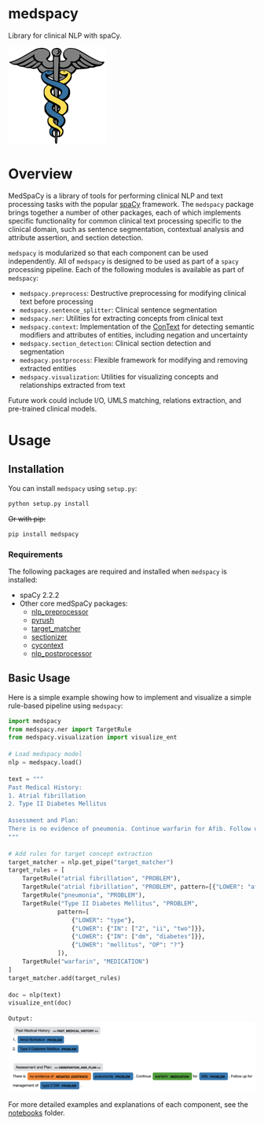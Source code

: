 # medspacy
Library for clinical NLP with spaCy.

![alt text](./images/medspacy_logo.png "medSpaCy logo")



# Overview
MedSpaCy is a library of tools for performing clinical NLP and text processing tasks with the popular [spaCy](spacy.io) 
framework. The `medspacy` package brings together a number of other packages, each of which implements specific 
functionality for common clinical text processing specific to the clinical domain, such as sentence segmentation, 
contextual analysis and attribute assertion, and section detection.

`medspacy` is modularized so that each component can be used independently. All of `medspacy` is designed to be used 
as part of a `spacy` processing pipeline. Each of the following modules is available as part of `medspacy`:
- `medspacy.preprocess`: Destructive preprocessing for modifying clinical text before processing
- `medspacy.sentence_splitter`: Clinical sentence segmentation
- `medspacy.ner`: Utilities for extracting concepts from clinical text
- `medspacy.context`: Implementation of the [ConText](https://www.sciencedirect.com/science/article/pii/S1532046409000744)
for detecting semantic modifiers and attributes of entities, including negation and uncertainty
- `medspacy.section_detection`: Clinical section detection and segmentation
- `medspacy.postprocess`: Flexible framework for modifying and removing extracted entities
- `medspacy.visualization`: Utilities for visualizing concepts and relationships extracted from text

Future work could include I/O, UMLS matching, relations extraction, and pre-trained clinical models.

# Usage
## Installation
You can install `medspacy` using `setup.py`:
```bash
python setup.py install
```

~~Or with pip:~~
```bash
pip install medspacy
```

### Requirements
The following packages are required and installed when `medspacy` is installed:
- spaCy 2.2.2
- Other core medSpaCy packages:
    - [nlp_preprocessor](https://github.com/medspacy/nlp_preprocessor)
    - [pyrush](https://github.com/medspacy/PyRuSH)
    - [target_matcher](https://github.com/medspacy/target_matcher)
    - [sectionizer](https://github.com/medspacy/sectionizer)
    - [cycontext](https://github.com/medspacy/cycontext)
    - [nlp_postprocessor](https://github.com/medspacy/nlp_postprocessor)
    
## Basic Usage
Here is a simple example showing how to implement and visualize a simple rule-based pipeline using `medspacy`:
```python
import medspacy
from medspacy.ner import TargetRule
from medspacy.visualization import visualize_ent

# Load medspacy model
nlp = medspacy.load()

text = """
Past Medical History:
1. Atrial fibrillation
2. Type II Diabetes Mellitus

Assessment and Plan:
There is no evidence of pneumonia. Continue warfarin for Afib. Follow up for management of type 2 DM.
"""

# Add rules for target concept extraction
target_matcher = nlp.get_pipe("target_matcher")
target_rules = [
    TargetRule("atrial fibrillation", "PROBLEM"),
    TargetRule("atrial fibrillation", "PROBLEM", pattern=[{"LOWER": "afib"}]),
    TargetRule("pneumonia", "PROBLEM"),
    TargetRule("Type II Diabetes Mellitus", "PROBLEM", 
              pattern=[
                  {"LOWER": "type"},
                  {"LOWER": {"IN": ["2", "ii", "two"]}},
                  {"LOWER": {"IN": ["dm", "diabetes"]}},
                  {"LOWER": "mellitus", "OP": "?"}
              ]),
    TargetRule("warfarin", "MEDICATION")
]
target_matcher.add(target_rules)

doc = nlp(text)
visualize_ent(doc)
```

`Output:`
![alt text](./images/simple_text_visualization.png "Example of clinical text processed by medSpaCy")

For more detailed examples and explanations of each component, see the [notebooks](./notebooks) folder.
